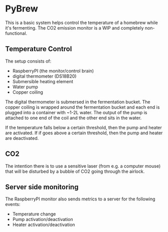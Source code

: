 PyBrew
======

This is a basic system helps control the temperature of a homebrew while it's
fermenting. The CO2 emission monitor is a WIP and completely non-functional.

Temperature Control
-------------------

The setup consists of:

- RaspberryPI (the monitor/control brain)
- digital thermometer (DS18B20)
- Submersible heating element
- Water pump
- Copper coiling

The digital thermometer is submersed in the fermentation bucket.
The copper coiling is wrapped around the fermentation bucket and each end is
plugged into a container with ~1-2L water. The output of the pump is attached
to one end of the coil and the other end sits in the water.

If the temperature falls below a certain threshold, then the pump and heater
are activated. If if goes above a certain threshold, then the pump and heater
are deactivated.

CO2
---
The intention there is to use a sensitive laser (from e.g. a computer mouse)
that will be disturbed by a bubble of CO2 going through the airlock.

Server side monitoring
----------------------

The RaspberryPI monitor also sends metrics to a server for the following
events:

- Temperature change
- Pump activation/deactivation
- Heater activation/deactivation
